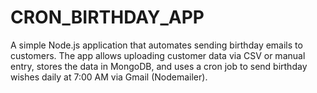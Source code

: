 # CRON_BIRTHDAY_APP
A simple Node.js application that automates sending birthday emails to customers. The app allows uploading customer data via CSV or manual entry, stores the data in MongoDB, and uses a cron job to send birthday wishes daily at 7:00 AM via Gmail (Nodemailer).
